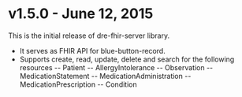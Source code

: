 # v1.5.0 - June 12, 2015

This is the initial release of dre-fhir-server library.

- It serves as FHIR API for blue-button-record.
- Supports create, read, update, delete and search for the following resources
-- Patient
-- AllergyIntolerance
-- Observation
-- MedicationStatement
-- MedicationAdministration
-- MedicationPrescription
-- Condition
